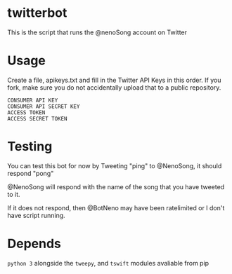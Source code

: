 # twitterbot

This is the script that runs the @nenoSong account on Twitter

# Usage

Create a file, apikeys.txt and fill in the Twitter API Keys in this order. If you fork, make sure you do not accidentally upload that to a public repository.

    CONSUMER API KEY
    CONSUMER API SECRET KEY
    ACCESS TOKEN
    ACCESS SECRET TOKEN
    

# Testing 


You can test this bot for now by Tweeting "ping" to @NenoSong, it should respond "pong"

@NenoSong will respond with the name of the song that you have tweeted to it.

If it does not respond, then @BotNeno may have been ratelimited or I don't have script running.
    
# Depends

`python 3` alongside the `tweepy`, and `tswift` modules avaliable from pip
